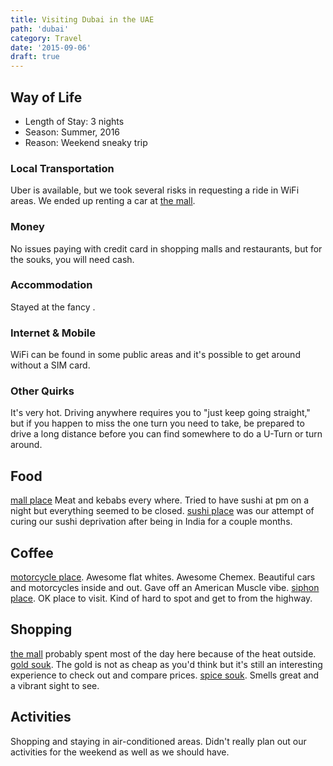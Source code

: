 ```yaml
---
title: Visiting Dubai in the UAE
path: 'dubai'
category: Travel
date: '2015-09-06'
draft: true
---
```


## Way of Life

- Length of Stay: 3 nights
- Season: Summer, 2016
- Reason: Weekend sneaky trip

### Local Transportation

Uber is available, but we took several risks in requesting a ride in WiFi areas. We ended up renting a car at [the mall]().

### Money

No issues paying with credit card in shopping malls and restaurants, but for the souks, you will need cash.

### Accommodation

Stayed at the fancy []().

### Internet & Mobile

WiFi can be found in some public areas and it's possible to get around without a SIM card.

### Other Quirks

It's very hot. Driving anywhere requires you to "just keep going straight," but if you happen to miss the one turn you need to take,
be prepared to drive a long distance before you can find somewhere to do a U-Turn or turn around.

## Food

[mall place]() Meat and kebabs every where.
Tried to have sushi at pm on a night but everything seemed to be closed.
[sushi place]() was our attempt of curing our sushi deprivation after being in India for a couple months.

## Coffee

[motorcycle place](). Awesome flat whites. Awesome Chemex. Beautiful cars and motorcycles inside and out. Gave off an American Muscle vibe.
[siphon place](). OK place to visit. Kind of hard to spot and get to from the highway.

## Shopping

[the mall]() probably spent most of the day here because of the heat outside.
[gold souk](). The gold is not as cheap as you'd think but it's still an interesting experience to check out and compare prices.
[spice souk](). Smells great and a vibrant sight to see.

## Activities

Shopping and staying in air-conditioned areas. Didn't really plan out our activities for the weekend as well as we should have.
